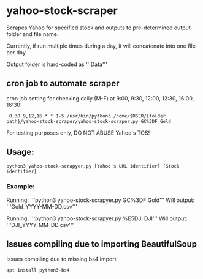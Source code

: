 # yahoo-stock-scraper
Scrapes Yahoo for specified stock and outputs to pre-determined output folder and file name.

Currently, if run multiple times during a day, it will concatenate into one file per day.

Output folder is hard-coded as 
    '''Data'''
## cron job to automate scraper
cron job setting for checking daily (M-F) at 9:00, 9:30, 12:00, 12:30, 16:00, 16:30:
```
 0,30 9,12,16 * * 1-5 /usr/bin/python3 /home/$USER/{folder path}/yahoo-stock-scraper/yahoo-stock-scraper.py GC%3DF Gold 
```
For testing purposes only, DO NOT ABUSE Yahoo's TOS!

## Usage: 
    python3 yahoo-stock-scrapyer.py [Yahoo's URL identifier] [Stock identifier] 

### Example: 
Running: 
    '''python3 yahoo-stock-scrapyer.py GC%3DF Gold'''
Will output: 
    '''Gold_YYYY-MM-DD.csv'''

Running: 
    '''python3 yahoo-stock-scrapyer.py %E5DJI DJI'''
Will output: 
    '''DJI_YYYY-MM-DD.csv'''


## Issues compiling due to importing BeautifulSoup

Issues compiling due to missing bs4 import

``` apt install python3-bs4 ```
